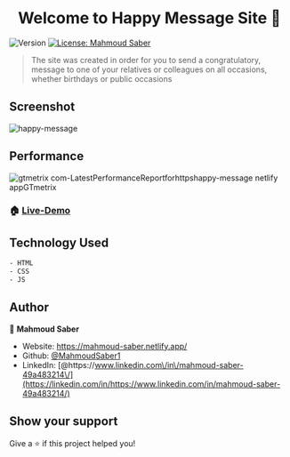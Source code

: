 <h1 align="center">Welcome to Happy Message Site 👋</h1>
<p>
  <img alt="Version" src="https://img.shields.io/badge/version-1.0.1-blue.svg?cacheSeconds=2592000" />
  <a href="#" target="_blank">
    <img alt="License: Mahmoud Saber" src="https://img.shields.io/badge/License-Mahmoud Saber-yellow.svg" />
  </a>
</p>

> The site was created in order for you to send a congratulatory, message to one of your relatives or colleagues on all occasions, whether birthdays or public occasions

## Screenshot

![happy-message](https://user-images.githubusercontent.com/67934444/168439096-00b13e6c-8ba4-4253-8e86-a162780c58f9.png)

## Performance

![gtmetrix com-LatestPerformanceReportforhttpshappy-message netlify appGTmetrix](https://user-images.githubusercontent.com/67934444/168439236-8b603172-2b76-4349-a7d4-8f44f76bdb4b.png)

### 🏠 [Live-Demo](https://happy-message.netlify.app/)

## Technology Used

```sh
- HTML
- CSS
- JS
```

## Author

👤 **Mahmoud Saber**

- Website: https://mahmoud-saber.netlify.app/
- Github: [@MahmoudSaber1](https://github.com/MahmoudSaber1)
- LinkedIn: [@https:\/\/www.linkedin.com\/in\/mahmoud-saber-49a483214\/](https://linkedin.com/in/https://www.linkedin.com/in/mahmoud-saber-49a483214/)

## Show your support

Give a ⭐️ if this project helped you!

